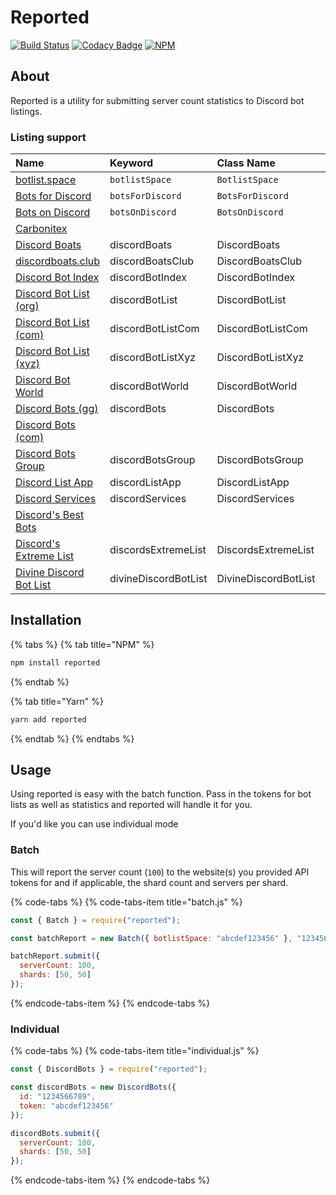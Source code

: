 # Reported

[![Build Status](https://travis-ci.com/dice-discord/reported.svg?branch=master)](https://travis-ci.com/dice-discord/reported) [![Codacy Badge](https://api.codacy.com/project/badge/Grade/3fe4127f442845c58b8e503b7f84a471)](https://www.codacy.com/app/dice-discord/reported?utm_source=github.com&amp;utm_medium=referral&amp;utm_content=dice-discord/reported&amp;utm_campaign=Badge_Grade) [![NPM](https://nodei.co/npm/reported.svg?compact=true)](https://www.npmjs.com/package/reported)

## About

Reported is a utility for submitting server count statistics to Discord bot listings.

### Listing support

| Name | Keyword | Class Name | Supported |
| :--- | :--- | :--- | :--- |
| [botlist.space](https://botlist.space/) | `botlistSpace` | `BotlistSpace` | ✔ |
| [Bots for Discord](https://botsfordiscord.com/) | `botsForDiscord` | `BotsForDiscord` | ✔ |
| [Bots on Discord](https://bots.ondiscord.xyz/) | `botsOnDiscord` | `BotsOnDiscord` | ✔ |
| [Carbonitex](https://www.carbonitex.net/discord/bots) |  |  | ❌ |
| [Discord Boats](https://discord.boats/) | discordBoats | DiscordBoats | ✔ |
| [discordboats.club](https://discordboats.club/) | discordBoatsClub | DiscordBoatsClub | ✔ |
| [Discord Bot Index](https://discordbotindex.com/) | discordBotIndex | DiscordBotIndex | ✔ |
| [Discord Bot List \(org\)](https://discordbots.org/) | discordBotList | DiscordBotList | ✔ |
| [Discord Bot List \(com\)](https://discordbotlist.com/) | discordBotListCom | DiscordBotListCom | ✔ |
| [Discord Bot List \(xyz\)](https://discordbotlist.xyz/) | discordBotListXyz | DiscordBotListXyz | ✔ |
| [Discord Bot World](https://discordbot.world/) | discordBotWorld | DiscordBotWorld | ✔ |
| [Discord Bots \(gg\)](https://discord.bots.gg/) | discordBots | DiscordBots | ✔ |
| [Discord Bots \(com\)](https://discordbotslist.com/) |  |  | ❌ |
| [Discord Bots Group](https://discordbots.group/) | discordBotsGroup | DiscordBotsGroup | ✔ |
| [Discord List App](https://bots.discordlist.app/) | discordListApp | DiscordListApp | ✔ |
| [Discord Services](https://discord.services/) | discordServices | DiscordServices | ✔ |
| [Discord's Best Bots](https://discordsbestbots.xyz/) |  |  | ❌ |
| [Discord's Extreme List](https://discordsextremelist.tk/) | discordsExtremeList | DiscordsExtremeList | ✔ |
| [Divine Discord Bot List](https://divinediscordbots.com/) | divineDiscordBotList | DivineDiscordBotList | ✔ |

## Installation

{% tabs %}
{% tab title="NPM" %}
```bash
npm install reported
```
{% endtab %}

{% tab title="Yarn" %}
```bash
yarn add reported
```
{% endtab %}
{% endtabs %}

## Usage

Using reported is easy with the batch function. Pass in the tokens for bot lists as well as statistics and reported will handle it for you.

If you'd like you can use individual mode

### Batch

This will report the server count \(`100`\) to the website\(s\) you provided API tokens for and if applicable, the shard count and servers per shard.

{% code-tabs %}
{% code-tabs-item title="batch.js" %}
```javascript
const { Batch } = require("reported");

const batchReport = new Batch({ botlistSpace: "abcdef123456" }, "123456789");

batchReport.submit({
  serverCount: 100,
  shards: [50, 50]
});
```
{% endcode-tabs-item %}
{% endcode-tabs %}

### Individual

{% code-tabs %}
{% code-tabs-item title="individual.js" %}
```javascript
const { DiscordBots } = require("reported");

const discordBots = new DiscordBots({
  id: "1234566789",
  token: "abcdef123456"
});

discordBots.submit({
  serverCount: 100,
  shards: [50, 50]
});
```
{% endcode-tabs-item %}
{% endcode-tabs %}

